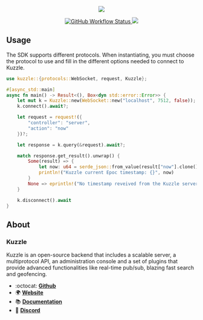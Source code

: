<p align="center">
  <img src="https://user-images.githubusercontent.com/7868838/137603738-05d02465-5271-45ea-b5b4-1a026a66d737.png"/>
</p>
<p align="center">
  <a href="https://github.com/alexandrebouthinon/kuzzle-rs/actions/workflows/main.yml">
  <img alt="GitHub Workflow Status" src="https://img.shields.io/github/workflow/status/alexandrebouthinon/kuzzle-rs/Rust?label=workflow&logo=github">
  </a>
  <a href="https://github.com/alexandrebouthinon/kuzzle-rs/blob/master/LICENSE">
    <img src="https://img.shields.io/github/license/alexandrebouthinon/kuzzle-rs.svg?style=flat">
  </a>
</p>

## Usage

The SDK supports different protocols. When instantiating, 
you must choose the protocol to use and fill in the different options needed to connect to Kuzzle.  

```rust
use kuzzle::{protocols::WebSocket, request, Kuzzle};

#[async_std::main]
async fn main() -> Result<(), Box<dyn std::error::Error>> {
    let mut k = Kuzzle::new(WebSocket::new("localhost", 7512, false));
    k.connect().await?;

    let request = request!({
        "controller": "server",
        "action": "now"
    })?;

    let response = k.query(&request).await?;

    match response.get_result().unwrap() {
        Some(result) => {
            let now: u64 = serde_json::from_value(result["now"].clone())?;
            println!("Kuzzle current Epoc timestamp: {}", now)
        }
        None => eprintln!("No timestamp reveived from the Kuzzle server!"),
    }

    k.disconnect().await
}

```

## About

### Kuzzle

Kuzzle is an open-source backend that includes a scalable server, a multiprotocol API,
an administration console and a set of plugins that provide advanced functionalities like real-time pub/sub, blazing fast search and geofencing.

* :octocat: __[Github](https://github.com/kuzzleio/kuzzle)__
* :earth_africa: __[Website](https://kuzzle.io)__
* :books: __[Documentation](https://docs.kuzzle.io)__
* :email: __[Discord](http://join.discord.kuzzle.io)__
